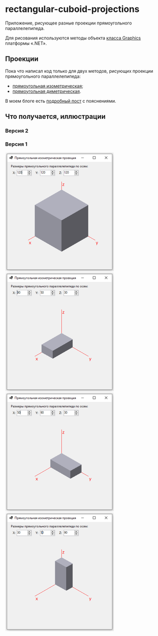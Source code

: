 # rectangular-cuboid-projections
Приложение, рисующее разные проекции прямоугольного параллелепипеда.

Для рисования используются методы объекта [класса Graphics](https://learn.microsoft.com/en-us/dotnet/api/system.drawing.graphics) платформы «.NET».

## Проекции

Пока что написал код только для двух методов, рисующих проекции прямоугольного параллелепипеда:
- [прямоугольная изометрическая](https://github.com/ilyachalov/rectangular-cuboid-projections/blob/main/methods/DrawRectCuboid_Isometric.cs);
- [прямоугольная диметрическая](https://github.com/ilyachalov/rectangular-cuboid-projections/blob/main/methods/DrawRectCuboid_Dimetric.cs).

В моем блоге есть [подробный пост](https://ilyachalov.livejournal.com/375970.html) с пояснениями.

## Что получается, иллюстрации

### Версия 2

### Версия 1

<img src="https://github.com/ilyachalov/rectangular-cuboid-projections/blob/main/illustrations/cuboid-app-v1-ris4.png" width="350"> <img src="https://github.com/ilyachalov/rectangular-cuboid-projections/blob/main/illustrations/cuboid-app-v1-ris1.png" width="350"> <img src="https://github.com/ilyachalov/rectangular-cuboid-projections/blob/main/illustrations/cuboid-app-v1-ris2.png" width="350"> <img src="https://github.com/ilyachalov/rectangular-cuboid-projections/blob/main/illustrations/cuboid-app-v1-ris3.png" width="350">
